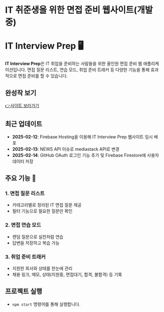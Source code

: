 # IT 취준생을 위한 면접 준비 웹사이트(개발중)

# IT Interview Prep 🖥️

**IT Interview Prep**은 IT 취업을 준비하는 사람들을 위한 올인원 면접 준비 웹 애플리케이션입니다. 면접 질문 리스트, 연습 모드, 취업 준비 트래커 등 다양한 기능을 통해 효과적으로 면접 준비를 할 수 있습니다.

## 완성작 보기

[👉사이트 보러가기](https://it-interview-prep.web.app/)

## 최근 업데이트

- **2025-02-12**: Firebase Hosting을 이용해 IT Interview Prep 웹사이트 임시 배포
- **2025-02-13**: NEWS API 이슈로 mediastack API로 변경
- **2025-02-14**: GitHub OAuth 로그인 기능 추가 및 Firebase Firestore에 사용자 데이터 저장

## 주요 기능 🚀

### 1. 면접 질문 리스트

- 카테고리별로 정리된 IT 면접 질문 제공
- 필터 기능으로 필요한 질문만 확인

### 2. 면접 연습 모드

- 랜덤 질문으로 실전처럼 연습
- 답변을 저장하고 복습 가능

### 3. 취업 준비 트래커

- 지원한 회사와 상태를 한눈에 관리
- 채용 링크, 메모, 상태(지원중, 면접대기, 합격, 불합격) 등 기록

## 프로젝트 실행

- `npm start` 명령어를 통해 실행합니다.
